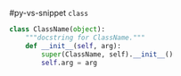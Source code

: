 #py-vs-snippet
`class`

```py
class ClassName(object):
	"""docstring for ClassName."""
	def __init__(self, arg):
		super(ClassName, self).__init__()
		self.arg = arg
```
